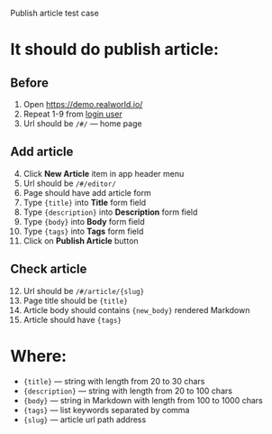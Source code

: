 Publish article test case

# It should do publish article:

## Before
1. Open https://demo.realworld.io/
2. Repeat 1-9 from [login user](login_user.md)
3. Url should be `/#/` — home page

## Add article 
4. Click **New Article** item in app header menu
5. Url should be `/#/editor/`
6. Page should have add article form
7. Type `{title}` into **Title** form field
8. Type `{description}` into **Description** form field
9. Type `{body}` into **Body** form field
10. Type `{tags}` into **Tags** form field
11. Click on **Publish Article** button

## Check article
12. Url should be `/#/article/{slug}`
13. Page title should be `{title}`
14. Article body should contains `{new_body}` rendered Markdown
15. Article should have `{tags}`

# Where:
* `{title}` — string with length from 20 to 30 chars
* `{description}` — string with length from 20 to 100 chars
* `{body}` — string in Markdown with length from 100 to 1000 chars
* `{tags}` — list keywords separated by comma
* `{slug}` — article url path address
